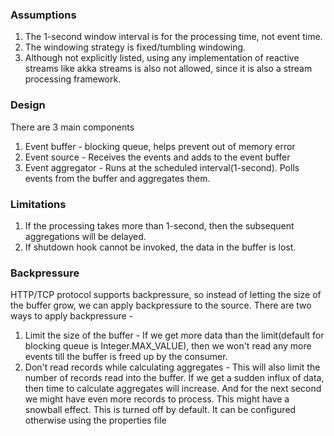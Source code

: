 ### Assumptions
1. The 1-second window interval is for the processing time, not event time.
2. The windowing strategy is fixed/tumbling windowing.  
3. Although not explicitly listed, using any implementation of reactive streams like 
   akka streams is also not allowed, since it is also a stream processing framework.

### Design
There are 3 main components
1. Event buffer - blocking queue, helps prevent out of memory error
2. Event source - Receives the events and adds to the event buffer
3. Event aggregator - Runs at the scheduled interval(1-second). Polls events from the buffer and aggregates them.

### Limitations
1. If the processing takes more than 1-second, then the subsequent aggregations will be delayed.
2. If shutdown hook cannot be invoked, the data in the buffer is lost.

### Backpressure
HTTP/TCP protocol supports backpressure, so instead of letting the size of the buffer grow, we can apply backpressure to the source.
There are two ways to apply backpressure -
1. Limit the size of the buffer - If we get more data than the limit(default for blocking queue is Integer.MAX_VALUE),
   then we won't read any more events till the buffer is freed up by the consumer.
2. Don't read records while calculating aggregates - This will also limit the number of records read into the buffer. 
   If we get a sudden influx of data, then time to calculate aggregates will increase. And for the next second we might have even more records to process.
   This might have a snowball effect. This is turned off by default. It can be configured otherwise using the properties file